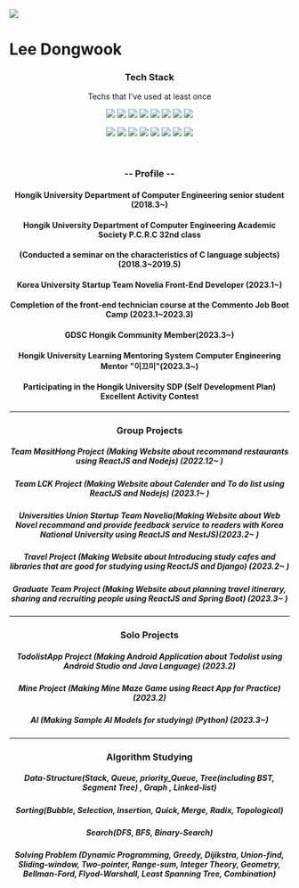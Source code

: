 <img src = "https://capsule-render.vercel.app/api?type=wave&color=auto&height=300&section=header&text=capsule%20render&fontSize=90"/>
<h1>Lee Dongwook</h1>

<h3 align="center">Tech Stack</h3> 
<p align="center"> Techs that I've used at least once </p>
<p align="center">
<img src = "https://img.shields.io/badge/Python-3766AB?style=flat-square&logo=Python&logoColor=white"/>
<img src = "https://img.shields.io/badge/C++-00FF00?style=flat-square&logo=C%2B%2B&logoColor=black"/>
<img src = "https://img.shields.io/badge/Java-FF0000?style=flat-square&logo=Java&logoColor=white"/>
<img src = "https://img.shields.io/badge/C-FFFF00?style=flat-square&logo=C&logoColor=black"/>
<img src = "https://img.shields.io/badge/Javascript-00FFFF?style=flat-square&logo=Javascript&logoColor=black"/>
<img src = "https://img.shields.io/badge/HTML-FF00FF?style=flat-square&logo=HTML5&logoColor=black"/>
<img src = "https://img.shields.io/badge/Kotlin-FF0000?style=flat-square&logo=Kotlin&logoColor=white"/>
<img src = "https://img.shields.io/badge/NestJS-808080?style=flat-square&logo=NestJS&logoColor=white"/>
</p>
<p align="center">
<img src = "https://img.shields.io/badge/CSS-808080?style=flat-square&logo=CSS3&logoColor=white"/>
<img src = "https://img.shields.io/badge/SpringBoot-66FF66?style=flat-square&logo=SpringBoot&logoColor=white"/>
<img src = "https://img.shields.io/badge/Node.JS-009900?style=flat-square&logo=Node.JS&logoColor=white"/>
<img src = "https://img.shields.io/badge/React-0066CC?style=flat-square&logo=React&logoColor=white"/>
<img src = "https://img.shields.io/badge/Postgresql-FF9999?style=flat-square&logo=Postgresql&logoColor=black"/>
<img src = "https://img.shields.io/badge/Mysql-FFCC99?style=flat-square&logo=Mysql&logoColor=black"/>
<img src = "https://img.shields.io/badge/AndroidStudio-66FF66?style=flat-square&logo=AndroidStudio&logoColor=white"/>
<img src = "https://img.shields.io/badge/Django-000000?style=flat-square&logo=Django&logoColor=white"/>
</p>

<br />
<h3 align="center"> -- Profile -- </h3>
<p align="center">
<h4 align="center">Hongik University Department of Computer Engineering senior student (2018.3~)</h4>
<h4 align="center">Hongik University Department of Computer Engineering Academic Society P.C.R.C 32nd class</h4> 
<h4 align="center"> (Conducted a seminar on the characteristics of C language subjects) (2018.3~2019.5) </h4>
<h4 align="center" textColor="red">Korea University Startup Team Novelia Front-End Developer (2023.1~) </h4>
<h4 align="center">Completion of the front-end technician course at the Commento Job Boot Camp (2023.1~2023.3)</h4>
<h4 align="center">GDSC Hongik Community Member(2023.3~) </h4>
<h4 align="center">Hongik University Learning Mentoring System Computer Engineering Mentor "이끄미"(2023.3~)</h4>
<h4 align="center">Participating in the Hongik University SDP (Self Development Plan) Excellent Activity Contest</h4>
<hr />
</p>
<h3 align="center"> Group Projects</h3>
<p align="center">
<h5 align = "center">Team MasitHong Project (Making Website about recommand restaurants using ReactJS and Nodejs) (2022.12~   )</h5>
<h5 align = "center">Team LCK Project (Making Website about Calender and To do list using ReactJS and Nodejs) (2023.1~  )</h5>
<h5 align = "center">Universities Union Startup Team Novelia(Making Website about Web Novel recommand and provide feedback service to readers with Korea National University using ReactJS and NestJS)(2023.2~ )</h5>
 <h5 align = "center"> Travel Project (Making Website about 
Introducing study cafes and libraries that are good for studying using ReactJS and Django) (2023.2~ ) </h5>
<h5 align = "center">Graduate Team Project (Making Website about planning travel itinerary, sharing and recruiting people using ReactJS and Spring Boot) (2023.3~  )</h5>

</p>
<hr />
<h3 align="center"> Solo Projects</h3>
<p align="center">
 <h5 align = "center"> TodolistApp Project (Making Android Application about Todolist using Android Studio and Java Language) (2023.2) </h5>
 <h5 align = "center"> Mine Project (Making Mine Maze Game using React App for Practice) (2023.2) </h5>
 <h5 align = "center"> AI (Making Sample AI Models for studying) (Python) (2023.3~) </h5>
 </p>
 <hr />
 <h3 align="center"> Algorithm Studying</h3>
 <p align="center">
 <h5 align="center"> Data-Structure(Stack, Queue, priority_Queue, Tree(including BST, Segment Tree) , Graph , Linked-list) </h5>
 <h5 align="center"> Sorting(Bubble, Selection, Insertion, Quick, Merge, Radix, Topological) </h5>
 <h5 align="center"> Search(DFS, BFS, Binary-Search) </h5>
 <h5 align="center"> Solving Problem (Dynamic Programming, Greedy, Dijikstra, Union-find, Sliding-window, Two-pointer, Range-sum, Integer Theory, Geometry, Bellman-Ford, Flyod-Warshall, Least Spanning Tree, Combination) </h5>
<!--
**Lee-Dongwook/Lee-Dongwook** is a ✨ _special_ ✨ repository because its `README.md` (this file) appears on your GitHub profile.

Here are some ideas to get you started:

- 🔭 I’m currently working on ...
- 🌱 I’m currently learning ...
- 👯 I’m looking to collaborate on ...
- 🤔 I’m looking for help with ...
- 💬 Ask me about ...
- 📫 How to reach me: ...
- 😄 Pronouns: ...
- ⚡ Fun fact: ...
-->
